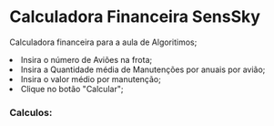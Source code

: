 # Calculadora Financeira SensSky

Calculadora financeira para a aula de Algoritimos;



 <li><span>Insira o número de Aviões na frota;</span></li>
            <li><span>Insira a Quantidade média de Manutenções por anuais por avião;</span></li>
            <li><span>Insira o valor médio por manutenção;</span></li>
            <li><span>Clique no botão "Calcular";</span></li>


<h3>
 Calculos:
</h3>
